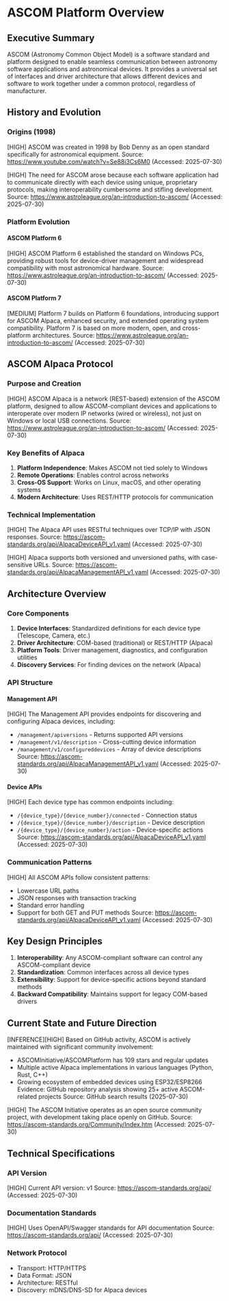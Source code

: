 # ASCOM Platform Overview

## Executive Summary

ASCOM (Astronomy Common Object Model) is a software standard and platform designed to enable seamless communication between astronomy software applications and astronomical devices. It provides a universal set of interfaces and driver architecture that allows different devices and software to work together under a common protocol, regardless of manufacturer.

## History and Evolution

### Origins (1998)

[HIGH] ASCOM was created in 1998 by Bob Denny as an open standard specifically for astronomical equipment.
Source: https://www.youtube.com/watch?v=Se88i3Cs6M0 (Accessed: 2025-07-30)

[HIGH] The need for ASCOM arose because each software application had to communicate directly with each device using unique, proprietary protocols, making interoperability cumbersome and stifling development.
Source: https://www.astroleague.org/an-introduction-to-ascom/ (Accessed: 2025-07-30)

### Platform Evolution

#### ASCOM Platform 6
[HIGH] ASCOM Platform 6 established the standard on Windows PCs, providing robust tools for device-driver management and widespread compatibility with most astronomical hardware.
Source: https://www.astroleague.org/an-introduction-to-ascom/ (Accessed: 2025-07-30)

#### ASCOM Platform 7
[MEDIUM] Platform 7 builds on Platform 6 foundations, introducing support for ASCOM Alpaca, enhanced security, and extended operating system compatibility. Platform 7 is based on more modern, open, and cross-platform architectures.
Source: https://www.astroleague.org/an-introduction-to-ascom/ (Accessed: 2025-07-30)

## ASCOM Alpaca Protocol

### Purpose and Creation

[HIGH] ASCOM Alpaca is a network (REST-based) extension of the ASCOM platform, designed to allow ASCOM-compliant devices and applications to interoperate over modern IP networks (wired or wireless), not just on Windows or local USB connections.
Source: https://www.astroleague.org/an-introduction-to-ascom/ (Accessed: 2025-07-30)

### Key Benefits of Alpaca

1. **Platform Independence**: Makes ASCOM not tied solely to Windows
2. **Remote Operations**: Enables control across networks
3. **Cross-OS Support**: Works on Linux, macOS, and other operating systems
4. **Modern Architecture**: Uses REST/HTTP protocols for communication

### Technical Implementation

[HIGH] The Alpaca API uses RESTful techniques over TCP/IP with JSON responses.
Source: https://ascom-standards.org/api/AlpacaDeviceAPI_v1.yaml (Accessed: 2025-07-30)

[HIGH] Alpaca supports both versioned and unversioned paths, with case-sensitive URLs.
Source: https://ascom-standards.org/api/AlpacaManagementAPI_v1.yaml (Accessed: 2025-07-30)

## Architecture Overview

### Core Components

1. **Device Interfaces**: Standardized definitions for each device type (Telescope, Camera, etc.)
2. **Driver Architecture**: COM-based (traditional) or REST/HTTP (Alpaca)
3. **Platform Tools**: Driver management, diagnostics, and configuration utilities
4. **Discovery Services**: For finding devices on the network (Alpaca)

### API Structure

#### Management API
[HIGH] The Management API provides endpoints for discovering and configuring Alpaca devices, including:
- `/management/apiversions` - Returns supported API versions
- `/management/v1/description` - Cross-cutting device information
- `/management/v1/configureddevices` - Array of device descriptions
Source: https://ascom-standards.org/api/AlpacaManagementAPI_v1.yaml (Accessed: 2025-07-30)

#### Device APIs
[HIGH] Each device type has common endpoints including:
- `/{device_type}/{device_number}/connected` - Connection status
- `/{device_type}/{device_number}/description` - Device description
- `/{device_type}/{device_number}/action` - Device-specific actions
Source: https://ascom-standards.org/api/AlpacaDeviceAPI_v1.yaml (Accessed: 2025-07-30)

### Communication Patterns

[HIGH] All ASCOM APIs follow consistent patterns:
- Lowercase URL paths
- JSON responses with transaction tracking
- Standard error handling
- Support for both GET and PUT methods
Source: https://ascom-standards.org/api/AlpacaDeviceAPI_v1.yaml (Accessed: 2025-07-30)

## Key Design Principles

1. **Interoperability**: Any ASCOM-compliant software can control any ASCOM-compliant device
2. **Standardization**: Common interfaces across all device types
3. **Extensibility**: Support for device-specific actions beyond standard methods
4. **Backward Compatibility**: Maintains support for legacy COM-based drivers

## Current State and Future Direction

[INFERENCE][HIGH] Based on GitHub activity, ASCOM is actively maintained with significant community involvement:
- ASCOMInitiative/ASCOMPlatform has 109 stars and regular updates
- Multiple active Alpaca implementations in various languages (Python, Rust, C++)
- Growing ecosystem of embedded devices using ESP32/ESP8266
Evidence: GitHub repository analysis showing 25+ active ASCOM-related projects
Source: GitHub search results (2025-07-30)

[HIGH] The ASCOM Initiative operates as an open source community project, with development taking place openly on GitHub.
Source: https://ascom-standards.org/Community/Index.htm (Accessed: 2025-07-30)

## Technical Specifications

### API Version
[HIGH] Current API version: v1
Source: https://ascom-standards.org/api/ (Accessed: 2025-07-30)

### Documentation Standards
[HIGH] Uses OpenAPI/Swagger standards for API documentation
Source: https://ascom-standards.org/api/ (Accessed: 2025-07-30)

### Network Protocol
- Transport: HTTP/HTTPS
- Data Format: JSON
- Architecture: RESTful
- Discovery: mDNS/DNS-SD for Alpaca devices